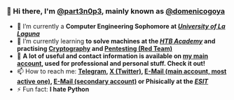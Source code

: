 ### 👋 Hi there, I'm **[@part3n0p3](https://github.com/part3n0p3), mainly known as [@domenicogoya](https://github.com/domenicogoya)**
- 🔭 I’m currently a **Computer Engineering Sophomore at *[University of La Laguna](https://www.ull.es)***
- 🌱 I’m currently learning **to solve machines at the *[HTB Academy](https://academy.hackthebox.com)* and practising [Cryptography](https://en.wikipedia.org/wiki/Cryptography) and [Pentesting (Red Team)](https://en.wikipedia.org/wiki/Penetration_test)**
- 💬 **A lot of useful and contact information is available on [my main account](https://github.com/domenicogoya), used for professional and personal stuff. Check it out!**
- 📫 How to reach me: **[Telegram](https://t.me/domenicogoya), [X (Twitter)](x.com/domenicogoya), [E-Mail (main account, most active one)](mailto:domenico.goya.38@ull.edu.es), [E-Mail (secondary account)](mailto:part3n0p3contact@gmail.com) or Phisically at the *[ESIT](https://www.ull.es/centros/escuela-superior-de-ingenieria-y-tecnologia/)***
- ⚡ Fun fact: **I hate Python**

<!--
**domenicogoya/domenicogoya** is a ✨ _special_ ✨ repository because its `README.md` (this file) appears on your GitHub profile.
You can click the Preview link to take a look at your changes.
-->
